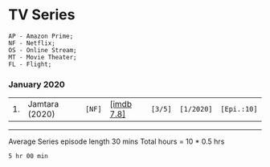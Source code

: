 # TV Series
```
AP - Amazon Prime;
NF - Netflix;
OS - Online Stream;
MT - Movie Theater;
FL - Flight;
```

<!-- ### February 2020
|   |   |   |   |   |   |
|---|---|---|---|---|---| -->


### January 2020
|   |   |   |   |   |   |   |
|---|---|---|---|---|---|---|
|1.|Jamtara (2020)|`[NF]`|[[imdb 7.8]](https://www.imdb.com/title/tt11150912/)|`[3/5]`|`[1/2020]`|`[Epi.:10]`|

---
Average Series episode length 30 mins
Total hours = 10 * 0.5 hrs
```
5 hr 00 min
```

<!-- Template 
|-|Name|`[]`|[[]]()|`[/5]`|`[/]`|`[Epi.:]`|
-->
